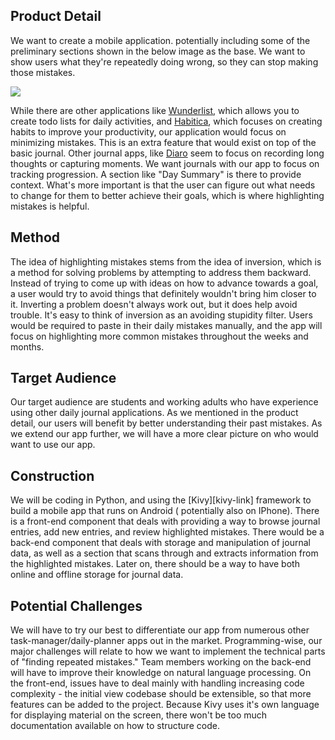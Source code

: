 ## Product Detail

We want to create a mobile application. potentially including some of the preliminary sections shown in the below image as the base. We want to show users what they're repeatedly doing wrong, so they can stop making those mistakes.

![](https://github.com/csc301-winter-2016/project-team12/blob/master/doc/phase1/images/raw_layout.jpg)

While there are other applications like [Wunderlist][wunderlist-link], which allows you to create todo lists for daily activities, and [Habitica][habitica-link],
which focuses on creating habits to improve your productivity, our application would focus on minimizing mistakes. This is an extra feature that would exist on top of the basic journal. Other journal apps, like [Diaro][diaro-link] seem to focus on recording long thoughts or capturing moments. We want journals with our app to focus on tracking progression. A section like "Day Summary" is there to provide context. What's more important is that the user can figure out what needs to change for them to better achieve their goals, which is where highlighting mistakes is helpful.

[wunderlist-link]: https://www.wunderlist.com/
[habitica-link]: https://habitica.com/static/front/
[diaro-link]: http://www.diaroapp.com/

## Method

The idea of highlighting mistakes stems from the idea of inversion, which is a method for solving problems by attempting
to address them backward. Instead of trying to come up with ideas on how to advance towards a goal, a user would try to
avoid things that definitely wouldn't bring him closer to it. Inverting a problem doesn't always work out, but it does
help avoid trouble. It's easy to think of inversion as an avoiding stupidity filter. Users would be required to paste in
their daily mistakes manually, and the app will focus on highlighting more common mistakes throughout the weeks and
months. 

## Target Audience

Our target audience are students and working adults who have experience using other daily journal applications. As we
mentioned in the product detail, our users will benefit by better understanding their past mistakes. As we extend our 
app further, we will have a more clear picture on who would want to use our app.

## Construction

We will be coding in Python, and using the [Kivy][kivy-link] framework to build a mobile app that runs on Android (
potentially also on IPhone). There is a front-end component that deals with providing a way to browse journal entries,
add new entries, and review highlighted mistakes. There would be a back-end component that deals with storage and
manipulation of journal data, as well as a section that scans through and extracts information from the highlighted
mistakes. Later on, there should be a way to have both online and offline storage for journal data. 

## Potential Challenges

We will have to try our best to differentiate our app from numerous other task-manager/daily-planner apps out in the
market. Programming-wise, our major challenges will relate to how we want to implement the technical parts of "finding
repeated mistakes." Team members working on the back-end will have to improve their knowledge on natural language processing.
On the front-end, issues have to deal mainly with handling increasing code complexity - the initial view codebase should
be extensible, so that more features can be added to the project. Because Kivy uses it's own language for displaying
material on the screen, there won't be too much documentation available on how to structure code.  
